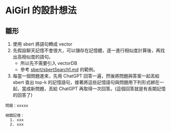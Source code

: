 # AiGirl 的設計想法

## 雛形

1. 使用 sbert 將語句轉成 vector
2. 先假設聊天記憶不會很大，可以儲存在記憶體，逐一進行相似度計算後，再找出高相似度的語句。
    * 所以先不需要引入 vectorDB
    * 參考 [sbert/sbertSearch1.md](sbert/sbertSearch1.md) 的範例。
3. 每當一個問題進來，先用 ChatGPT 回答一遍，然後將問題與答案一起丟給 sbert 查出 top-k 的記憶語句，接著將這些記憶語句與問題用下列形式綁在一起，當成新問題，丟給 ChatGPT 再取得一次回答。(這個回答就是有長期記憶的回答了)

```
問題：xxxxx

相關記憶：
  1. xxx
  2. xxx
```


